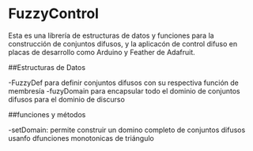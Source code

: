 # FuzzyControl

Esta es una librería de estructuras de datos y funciones para la construcción de conjuntos difusos, y la aplicacón de control difuso en placas de desarrollo como Arduino y Feather de Adafruit.

##Estructuras de Datos

-FuzzyDef para definir conjuntos difusos con su respectiva función de membresía
-fuzyDomain  para encapsular todo el dominio de conjuntos difusos para el dominio de discurso

##funciones y métodos

-setDomain:  permite construir un domino completo de conjuntos difusos usanfo dfunciones monotonicas de triángulo



